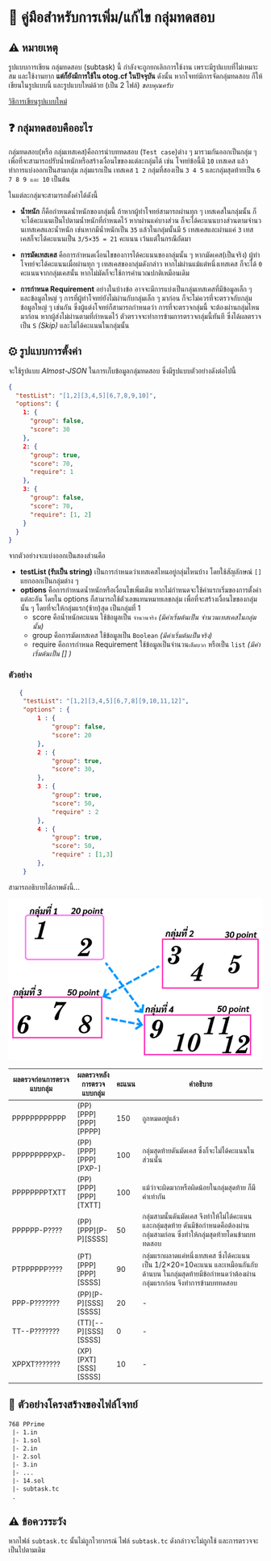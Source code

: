 # 🔗 คู่มือสำหรับการเพิ่ม/แก้ไข กลุ่มทดสอบ

## ⚠️ หมายเหตุ

รูปแบบการเขียน กลุ่มทดสอบ (subtask) นี้ กำลังจะถูกยกเลิกการใช้งาน เพราะมีรูปแบบที่ไม่เหมาะสม และใช้งานยาก **แต่ก็ยังมีการใช้ใน otog.cf ในปัจจุบัน** ดังนั้น หากโจทย์มีการจัดกลุ่มทดสอบ ก็ให้เขียนในรูปแบบนี้ และรูปแบบใหม่ด้วย (เป็น 2 ไฟล์) _ขอบคุณครับ_

[วิธีการเขียนรูปแบบใหม่](/Problem/Subtask.md)

## ❓ กลุ่มทดสอบคืออะไร

กลุ่มทดสอบ(หรือ กลุ่มเทสเคส)คือการนำบททดสอบ (`Test case`)ต่าง ๆ มารวมกันออกเป็นกลุ่ม ๆ เพื่อที่จะสามารถปรับน้ำหนักหรือสร้างเงื่อนไขของแต่ละกลุ่มได้ เช่น โจทย์ข้อนี้มี `10` เทสเคส แล้วทำการแบ่งออกเป็นสามกลุ่ม กลุ่มแรกเป็น เทสเคส `1 2` กลุ่มที่สองเป็น `3 4 5` และกลุ่มสุดท้ายเป็น `6 7 8 9 และ 10` เป็นต้น

ในแต่ละกลุ่มจะสามารถตั้งค่าได้ดังนี้

- **น้ำหนัก**
  ก็คือกำหนดน้ำหนักของกลุ่มนี้ ถ้าหากผู้ทำโจทย์สามารถผ่านทุก ๆ เทสเคสในกลุ่มนั้น ก็จะได้คะแนนเป็นไปตามน้ำหนักที่กำหนดไว้ หากผ่านแค่บางส่วน ก็จะได้คะแนนบางส่วนตามจำนวนเทสเคสและน้ำหนัก เช่นหากมีน้ำหนักเป็น `35` แล้วในกลุ่มนั้นมี `5` เทสเคสและผ่านแค่ `3` เทสเคสก็จะได้คะแนนเป็น `3/5×35 = 21` คะแนน เว้นแต่ในกรณีถัดมา

- **การมัดเทสเคส**
  คือการกำหนดเงื่อนไขของการได้คะแนนของกลุ่มนั้น ๆ หากมัดเคส(เป็นจริง) ผู้ทำโจทย์จะได้คะแนนเมื่อผ่านทุก ๆ เทสเคสของกลุ่มดังกล่าว หากไม่ผ่านแม้แต่หนึ่งเทสเคส ก็จะได้ `0` คะแนนจากกลุ่มเคสนั้น หากไม่มัดก็จะใช้การคำนวณปกติเหมือนเดิม

- **การกำหนด Requirement**
  อย่างในบ้างข้อ อาจจะมีการแบ่งเป็นกลุ่มเทสเคสที่มีข้อมูลเล็ก ๆ และข้อมูลใหญ่ ๆ การที่ผู้ทำโจทย์ยังไม่ผ่านกับกลุ่มเล็ก ๆ มาก่อน ก็จะไม่ควรที่จะตรวจกับกลุ่มข้อมูลใหญ่ ๆ เช่นกัน ซึ่งผู้แต่งโจทย์ก็สามารถกำหนดว่า การที่จะตรวจกลุ่มนี้ จะต้องผ่านกลุ่มไหนมาก่อน หากผู้ส่งไม่ผ่านตามที่กำหนดไว้ ตัวตรวจจะทำการข้ามการตรวจกลุ่มนี้ทันที ซึ่งได้ผลตรวจเป็น `S` _(Skip)_ และไม่ได้คะแนนในกลุ่มนั้น

## ⚙ รูปแบบการตั้งค่า

จะใช้รูปแบบ _Almost-JSON_ ในการเก็บข้อมูลกลุ่มทดสอบ ซึ่งมีรูปแบบตัวอย่างดังต่อไปนี้

```json
{
  "testList": "[1,2][3,4,5][6,7,8,9,10]",
  "options": {
    1: {
      "group": false,
      "score": 30
    },
    2: {
      "group": true,
      "score": 70,
      "require": 1
    },
    3: {
      "group": false,
      "score": 70,
      "require": [1, 2]
    }
  }
}
```

จากตัวอย่างจะแบ่งออกเป็นสองส่วนคือ

- **testList (รับเป็น string)**
  เป็นการกำหนดว่าเทสเคสไหนอยู่กลุ่มไหนบ้าง โดยใช้สัญลักษณ์ `[]` แยกออกเป็นกลุ่มต่าง ๆ
- **options**
  คือการกำหนดน้ำหนักหรือเงื่อนไขเพิ่มเติม หากไม่กำหนดจะใช้ค่าแรกเริ่มของการตั้งค่าแต่ละอัน โดยใน options ก็สามารถใช้ตัวเลขแทนหมายเลขกลุ่ม เพื่อที่จะสร้างเงื่อนไขของกลุ่มนั้น ๆ โดยที่จะให้กลุ่มแรก(ซ้าย)สุด เป็นกลุ่มที่ 1
  - score คือน้ำหนักคะแนน ใช้ข้อมูลเป็น `จำนวนจริง`
    _(มีค่าเริ่มต้นเป็น จำนวนเทสเคสในกลุ่มนั้น)_
  - group คือการมัดเทสเคส ใช้ข้อมูลเป็น `Boolean`
    _(มีค่าเริ่มต้นเป็นจริง)_
  - require คือการกำหนด Requirement ใช้ข้อมูลเป็นจำนวน`เต็มบวก` หรือเป็น `list` _(มีค่าเริ่มต้นเป็น [] )_

### ตัวอย่าง

```json
   {
    "testList": "[1,2][3,4,5][6,7,8][9,10,11,12]",
    "options" : {
        1 : {
            "group": false,
            "score": 20
        },
        2 : {
            "group": true,
            "score": 30,
        },
        3 : {
            "group": true,
            "score": 50,
            "require" : 2
        },
        4 : {
            "group": true,
            "score": 50,
            "require" : [1,3]
        },
    }
```

สามารถอธิบายได้ภาพดังนี้...

![ตัวอย่างภาพ](/res/Subtask/Example.png)

| ผลตรวจก่อนการตรวจแบบกลุ่ม | ผลตรวจหลังการตรวจแบบกลุ่ม | คะแนน | คำอธิบาย                                                                                                                                             |
| ------------------------- | ------------------------- | ----- | ---------------------------------------------------------------------------------------------------------------------------------------------------- |
| PPPPPPPPPPPP              | (PP)\[PPP]\[PPP]\[PPPP]   | 150   | ถูกหมดอยู่แล้ว                                                                                                                                       |
| PPPPPPPPPXP-              | (PP)\[PPP]\[PPP]\[PXP-]   | 100   | กลุ่มสุดท้ายดันมัดเคส ซึ่งก็จะไม่ได้คะแนนในส่วนนั้น                                                                                                  |
| PPPPPPPPTXTT              | (PP)\[PPP]\[PPP]\[TXTT]   | 100   | แม้ว่าจะผิดมากหรือผิดน้อยในกลุ่มสุดท้าย ก็มีค่าเท่ากัน                                                                                               |
| PPPPPP-P????              | (PP)\[PPP]\[P-P]\[SSSS]   | 50    | กลุ่มสามนั้นดันมัดเคส จึงทำให้ไม่ได้คะแนน และกลุ่มสุดท้าย ดันมีข้อกำหนดคือต้องผ่านกลุ่มสามก่อน ซึ่งทำให้กลุ่มสุดท้ายโดนข้ามบททดสอบ                   |
| PTPPPPPP????              | (PT)\[PPP]\[PPP]\[SSSS]   | 90    | กลุ่มแรกผลาดแค่หนึ่งเทสเคส ซึ่งได้คะแนนเป็น 1/2×20=10คะแนน และเหมือนกันกับด้านบน ในกลุ่มสุดท้ายมีข้อกำหนดว่าต้องผ่านกลุ่มแรกก่อน จึงทำการข้ามบททดสอบ |
| PPP-P???????              | (PP)\[P-P]\[SSS]\[SSSS]   | 20    | -                                                                                                                                                    |
| TT--P???????              | (TT)\[--P]\[SSS]\[SSSS]   | 0     | -                                                                                                                                                    |
| XPPXT???????              | (XP)\[PXT]\[SSS]\[SSSS]   | 10    | -                                                                                                                                                    |

## 📁 ตัวอย่างโครงสร้างของไฟล์โจทย์

```
768 PPrime
 |- 1.in
 |- 1.sol
 |- 2.in
 |- 2.sol
 |- 3.in
 |- ...
 |- 14.sol
 |- subtask.tc
 .
```

## ⚠ ข้อควรระวัง

หากไฟล์ `subtask.tc` นั้นไม่ถูกไวยากรณ์ ไฟล์ `subtask.tc` ดังกล่าวจะไม่ถูกใช้ และการตรวจจะเป็นไปตามเดิม
